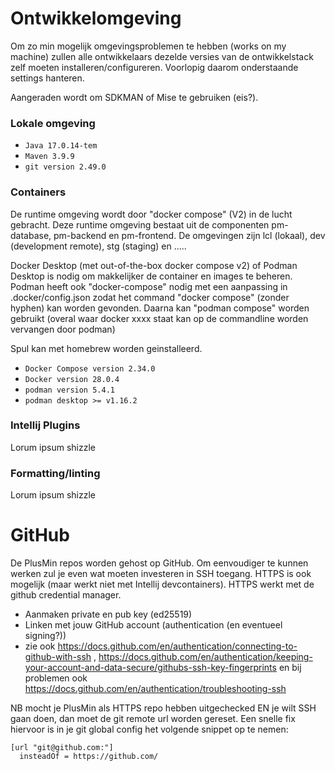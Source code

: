 # Ontwikkelomgeving

Om zo min mogelijk omgevingsproblemen te hebben (works on my machine) zullen alle ontwikkelaars 
dezelde versies van de ontwikkelstack zelf moeten installeren/configureren. 
Voorlopig daarom onderstaande settings hanteren.

Aangeraden wordt om SDKMAN of Mise te gebruiken (eis?).

### Lokale omgeving

- `Java 17.0.14-tem`
- `Maven 3.9.9`
- `git version 2.49.0`


### Containers
De runtime omgeving wordt door "docker compose" (V2) in de lucht gebracht.
Deze runtime omgeving bestaat uit de componenten pm-database, pm-backend en pm-frontend.
De omgevingen zijn lcl (lokaal), dev (development remote), stg (staging) en .....

Docker Desktop (met out-of-the-box docker compose v2) of Podman Desktop is nodig om makkelijker
de container en images te beheren.
Podman heeft ook "docker-compose" nodig met een aanpassing in .docker/config.json zodat
het command "docker compose" (zonder hyphen) kan worden gevonden. Daarna kan "podman compose" worden
gebruikt (overal waar docker xxxx staat kan op de commandline worden vervangen door podman)

Spul kan met homebrew worden geinstalleerd.

- `Docker Compose version 2.34.0`
- `Docker version 28.0.4`
- `podman version 5.4.1`
- `podman desktop >= v1.16.2`

### Intellij Plugins
Lorum ipsum shizzle

### Formatting/linting
Lorum ipsum shizzle

# GitHub
De PlusMin repos worden gehost op GitHub.
Om eenvoudiger te kunnen werken zul je even wat moeten investeren in SSH toegang. HTTPS is ook mogelijk (maar
werkt niet met Intellij devcontainers). HTTPS werkt met de github credential manager.
- Aanmaken private en pub key (ed25519)
- Linken met jouw GitHub account (authentication (en eventueel signing?))
- zie ook https://docs.github.com/en/authentication/connecting-to-github-with-ssh
  , https://docs.github.com/en/authentication/keeping-your-account-and-data-secure/githubs-ssh-key-fingerprints
  en bij problemen ook https://docs.github.com/en/authentication/troubleshooting-ssh

NB mocht je PlusMin als HTTPS repo hebben uitgechecked EN je wilt SSH gaan doen, dan moet de git remote url worden gereset.
Een snelle fix hiervoor is in je git global config het volgende snippet op te nemen:
````
[url "git@github.com:"]
  insteadOf = https://github.com/
````

